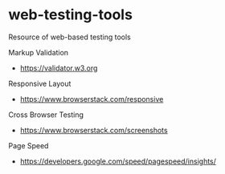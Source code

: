 # web-testing-tools
Resource of web-based testing tools

Markup Validation
- https://validator.w3.org

Responsive Layout
- https://www.browserstack.com/responsive

Cross Browser Testing
- https://www.browserstack.com/screenshots

Page Speed
- https://developers.google.com/speed/pagespeed/insights/
